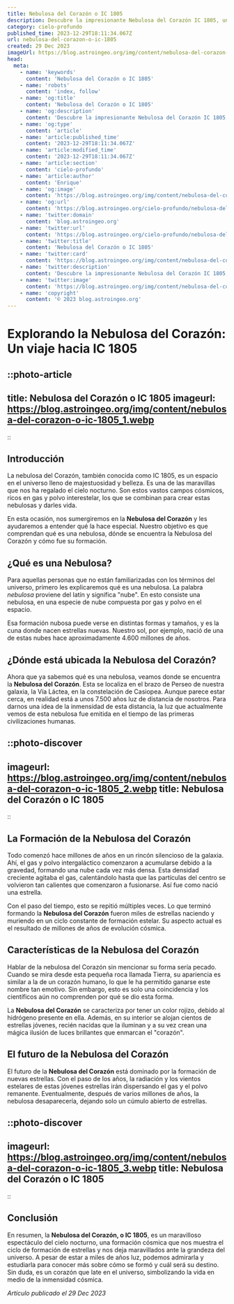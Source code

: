```yaml
---
title: Nebulosa del Corazón o IC 1805
description: Descubre la impresionante Nebulosa del Corazón IC 1805, una maravilla astronómica llena de estrellas vibrantes. ¡Explora el universo desde tu hogar!
category: cielo-profundo
published_time: 2023-12-29T18:11:34.067Z
url: nebulosa-del-corazon-o-ic-1805
created: 29 Dec 2023
imageUrl: https://blog.astroingeo.org/img/content/nebulosa-del-corazon-o-ic-1805_3.webp
head:
  meta:
    - name: 'keywords'
      content: 'Nebulosa del Corazón o IC 1805'
    - name: 'robots'
      content: 'index, follow'
    - name: 'og:title'
      content: 'Nebulosa del Corazón o IC 1805'
    - name: 'og:description'
      content: 'Descubre la impresionante Nebulosa del Corazón IC 1805, una maravilla astronómica llena de estrellas vibrantes. ¡Explora el universo desde tu hogar!'
    - name: 'og:type'
      content: 'article'
    - name: 'article:published_time'
      content: '2023-12-29T18:11:34.067Z'
    - name: 'article:modified_time'
      content: '2023-12-29T18:11:34.067Z'
    - name: 'article:section'
      content: 'cielo-profundo'
    - name: 'article:author'
      content: 'Enrique'
    - name: 'og:image'
      content: 'https://blog.astroingeo.org/img/content/nebulosa-del-corazon-o-ic-1805_3.webp'
    - name: 'og:url'
      content: 'https://blog.astroingeo.org/cielo-profundo/nebulosa-del-corazon-o-ic-1805'
    - name: 'twitter:domain'
      content: 'blog.astroingeo.org'
    - name: 'twitter:url'
      content: 'https://blog.astroingeo.org/cielo-profundo/nebulosa-del-corazon-o-ic-1805'
    - name: 'twitter:title'
      content: 'Nebulosa del Corazón o IC 1805'
    - name: 'twitter:card'
      content: 'https://blog.astroingeo.org/img/content/nebulosa-del-corazon-o-ic-1805_3.webp'
    - name: 'twitter:description'
      content: 'Descubre la impresionante Nebulosa del Corazón IC 1805, una maravilla astronómica llena de estrellas vibrantes. ¡Explora el universo desde tu hogar!'
    - name: 'twitter:image'
      content: 'https://blog.astroingeo.org/img/content/nebulosa-del-corazon-o-ic-1805_3.webp'
    - name: 'copyright'
      content: '© 2023 blog.astroingeo.org'
---
```

# Explorando la Nebulosa del Corazón: Un viaje hacia IC 1805

::photo-article
---
title: Nebulosa del Corazón o IC 1805
imageurl: https://blog.astroingeo.org/img/content/nebulosa-del-corazon-o-ic-1805_1.webp
---
::

## Introducción

La nebulosa del Corazón, también conocida como IC 1805, es un espacio en el universo lleno de majestuosidad y belleza. Es una de las maravillas que nos ha regalado el cielo nocturno. Son estos vastos campos cósmicos, ricos en gas y polvo interestelar, los que se combinan para crear estas nebulosas y darles vida. 

En esta ocasión, nos sumergiremos en la **Nebulosa del Corazón** y les ayudaremos a entender qué la hace especial. Nuestro objetivo es que comprendan qué es una nebulosa, dónde se encuentra la Nebulosa del Corazón y cómo fue su formación.

## ¿Qué es una Nebulosa?

Para aquellas personas que no están familiarizadas con los términos del universo, primero les explicaremos qué es una nebulosa. La palabra _nebulosa_ proviene del latín y significa "nube". En esto consiste una nebulosa, en una especie de nube compuesta por gas y polvo en el espacio. 

Esa formación nubosa puede verse en distintas formas y tamaños, y es la cuna donde nacen estrellas nuevas. Nuestro sol, por ejemplo, nació de una de estas nubes hace aproximadamente 4.600 millones de años.

## ¿Dónde está ubicada la Nebulosa del Corazón?

Ahora que ya sabemos qué es una nebulosa, veamos donde se encuentra la **Nebulosa del Corazón**. Esta se localiza en el brazo de Perseo de nuestra galaxia, la Vía Láctea, en la constelación de Casiopea. Aunque parece estar cerca, en realidad está a unos 7.500 años luz de distancia de nosotros. Para darnos una idea de la inmensidad de esta distancia, la luz que actualmente vemos de esta nebulosa fue emitida en el tiempo de las primeras civilizaciones humanas.


::photo-discover
---
imageurl: https://blog.astroingeo.org/img/content/nebulosa-del-corazon-o-ic-1805_2.webp
title: Nebulosa del Corazón o IC 1805
---
::

## La Formación de la Nebulosa del Corazón

Todo comenzó hace millones de años en un rincón silencioso de la galaxia. Ahí, el gas y polvo intergaláctico comenzaron a acumularse debido a la gravedad, formando una nube cada vez más densa. Esta densidad creciente agitaba el gas, calentándolo hasta que las partículas del centro se volvieron tan calientes que comenzaron a fusionarse. Así fue como nació una estrella.

Con el paso del tiempo, esto se repitió múltiples veces. Lo que terminó formando la **Nebulosa del Corazón** fueron miles de estrellas naciendo y muriendo en un ciclo constante de formación estelar. Su aspecto actual es el resultado de millones de años de evolución cósmica. 

## Características de la Nebulosa del Corazón

Hablar de la nebulosa del Corazón sin mencionar su forma sería pecado. Cuando se mira desde esta pequeña roca llamada Tierra, su apariencia es similar a la de un corazón humano, lo que le ha permitido ganarse este nombre tan emotivo. Sin embargo, esto es solo una coincidencia y los científicos aún no comprenden por qué se dio esta forma.

La **Nebulosa del Corazón** se caracteriza por tener un color rojizo, debido al hidrógeno presente en ella. Además, en su interior se alojan cientos de estrellas jóvenes, recién nacidas que la iluminan y a su vez crean una mágica ilusión de luces brillantes que enmarcan el "corazón".

## El futuro de la Nebulosa del Corazón

El futuro de la **Nebulosa del Corazón** está dominado por la formación de nuevas estrellas. Con el paso de los años, la radiación y los vientos estelares de estas jóvenes estrellas irán dispersando el gas y el polvo remanente. Eventualmente, después de varios millones de años, la nebulosa desaparecería, dejando solo un cúmulo abierto de estrellas.


::photo-discover
---
imageurl: https://blog.astroingeo.org/img/content/nebulosa-del-corazon-o-ic-1805_3.webp
title: Nebulosa del Corazón o IC 1805
---
::

## Conclusión

En resumen, la **Nebulosa del Corazón, o IC 1805**, es un maravilloso espectáculo del cielo nocturno, una formación cósmica que nos muestra el ciclo de formación de estrellas y nos deja maravillados ante la grandeza del universo. A pesar de estar a miles de años luz, podemos admirarla y estudiarla para conocer más sobre cómo se formó y cuál será su destino. Sin duda, es un corazón que late en el universo, simbolizando la vida en medio de la inmensidad cósmica.


_Artículo publicado el 29 Dec 2023_